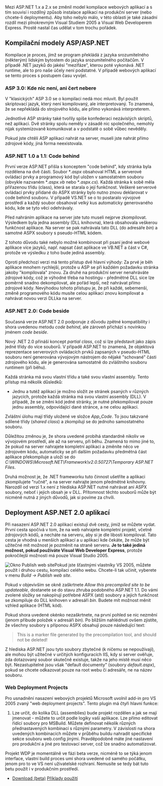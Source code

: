 <!-- dcterms:identifier = aspnetcz#61 -->
<!-- dcterms:title = Kompilace a nasazení (deployment) aplikací v ASP.NET 2.0 - přehled -->
<!-- dcterms:abstract = Mezi ASP.NET 1.x a 2.x se změnil model kompilace webových aplikací a s tím souvisí i rozdílný způsob instalace aplikací na produkční server (nebo chcete-li deploymentu). Aby toho nebylo málo, v této oblasti je také zásadní rozdíl mezi plnokrevným Visual Studiem 2005 a Visual Web Developerem Express. Prostě nastal čas udělat v tom trochu pořádek. -->
<!-- np9:categoryId = 1 -->
<!-- x4w:category = IT -->
<!-- np9:authorId = 1 -->
<!-- np9:authorEmail = michal.valasek@altairis.cz -->
<!-- dcterms:creator = Michal Altair Valášek -->
<!-- dcterms:created = 2005-11-21T22:12:11.047+01:00 -->
<!-- dcterms:date = 2005-11-21T22:12:11.047+01:00 -->

Mezi ASP.NET 1.x a 2.x se změnil model kompilace webových aplikací a s tím souvisí i rozdílný způsob instalace aplikací na produkční server (nebo chcete-li deploymentu). Aby toho nebylo málo, v této oblasti je také zásadní rozdíl mezi plnokrevným Visual Studiem 2005 a Visual Web Developerem Express. Prostě nastal čas udělat v tom trochu pořádek.

## Kompilační modely ASP/ASP.NET

Kompilace je proces, jímž se program překládá z jazyka srozumitelného (některým) lidským bytostem do jazyka srozumitelného počítačům. V případě .NET jazyků do jakési "mezifáze", kterou poté vykonává .NET runtime, ale to pro naše účely není podstatné. V případě webových aplikací se tento proces s postupem času vyvíjel.

### ASP 3.0: Kde nic není, ani čert nebere

V "klasických" ASP 3.0 se o kompilaci nedá moc mluvit. Byl použit skriptovací jazyk, který není kompilovaný, ale interpretovaný. To znamená, že se nepřekládá do strojového kódu, ale přímo vykonává interpreterem.

Jednotlivé ASP stránky také tvořily spíše konfederaci nezávislých skriptů, než aplikaci. Dvě stránky spolu neměly v zásadě nic společného, nemohly nijak systemizovaně komunikovat a v podstatě o sobě vůbec nevěděly.

Pokud jste chtěli ASP aplikaci nahrát na server, museli jste nahrát přímo zdrojové kódy, jiná forma neexistovala.

### ASP.NET 1.0 a 1.1: Code behind

První verze ASP.NET přišla s konceptem "code behind", kdy stránka byla rozdělena na dvě části. Soubor **.aspx* obsahoval HTML a serverové ovládací prvky a programový kód byl uložen v samostatném souboru (obvykle nazvaném **.aspx.vb* nebo **.aspx.cs*). Každá stránka k sobě měla přiřazenou třídu (class), která se starala o její funkčnost. Veškeré serverové ovládací prvky přidané do ASPX stránky bylo nutno znovu deklarovat v code behind souboru. V případě VS.NET se o to postaralo vývojové prostředí a každý soubor obsahoval velký kus automaticky generovaného kódu, kde se tyto věci odehrávaly.

Před nahráním aplikace na server jste tuto museli nejprve zkompilovat. Výsledkem byla jedna assembly (DLL knihovna), která obsahovala veškerou funkčnost aplikace. Na server se pak nahrávala tato DLL (do adresáře *bin*) a samotné ASPX soubory s pseudo-HTML kódem.

Z tohoto důvodu také nebylo možné kombinovat při psaní jedné webové aplikace více jazyků, např. napsat část aplikace ve VB.NET a část v C#, protože ve výsledku z toho bude jediná assembly.

Oproti předchozí verzi má tento přístup dvě hlavní výhody: Za prvé je běh aplikace mnohem rychlejší, protože u ASP se při každém požadavku stránka jakoby "kompilovala" znovu. Za druhé na produkční server nenahráváte zdrojové kódy, což je výhodné třeba na hostingu - předmětné DLL sice lze poměrně snadno dekompilovat, ale pořád lepší, než nahrávat přímo zdrojové kódy. Nevýhodou tohoto přístupu je, že při každé, sebemenší, změně programového kódu musíte celou aplikaci znovu kompilovat a nahrávat novou verzi DLLka na server.

### ASP.NET 2.0: Code beside

Současná verze ASP.NET 2.0 podporuje z důvodu zpětné kompatibility i shora uvedenou metodu *code behind*, ale zároveň přichází s novinkou jménem *code beside*.

Nový .NET 2.0 přináší koncept *partial class*, což si lze představit jako zápis jedné třídy do více souborů. V případě ASP.NET to znamená, že objektová reprezentace serverových ovládacích prvků zapsaných v pseudo-HTML souboru není generována vývojovým nástrojem do nějaké "schované" části zdrojového kódu, ale je generována samostatně do zvláštního souboru runtimem (při běhu). 

Každá stránka má svou vlastní třídu a také svou vlastní assembly. Tento přístup má několik důsledků:

*   Jednu a tutéž aplikaci je možno složit ze stránek psaných v různých jazycích, protože každá stránka má svou vlastní assembly (DLL). 
V případě, že se změni kód jedné stránky, je nutné překompilovat pouze jednu assembly, odpovídající dané stránce, a ne celou aplikaci.

Zvláštní úlohu mají třídy uložené ve složce *App_Code*. To jsou takzvané sdílené třídy (*shared class*) a zkompilují se do jednoho samostatného souboru.

Důležitou změnou je, že shora uvedené probíhá standardně nikoliv ve vývojovém prostředí, ale až na serveru, při běhu. Znamená to mimo jiné to, že pokud na server nahrajete kompletní aplikaci a změníte něco ve zdrojovém kódu, automaticky se při dalším požadavku předmětná část aplikace překompiluje a uloží se do *C:\WINDOWS\Microsoft.NET\Framework\v2.0.50727\Temporary ASP.NET Files*.

Druhá možnost je, že .NET frameworku tuto činnost ušetříte a aplikaci zkompilujete "ručně", a na server nahrajte jenom předmětné knihovny. Narozdíl od verzí 1.x není z hlediska ASP.NET nutné nahrávat ani ASPX soubory, neboť i jejich obsah je v DLL. Přítomnost těchto souborů může být nicméně nutná z jiných důvodů, jak si povíme za chvíli.

## Deployment ASP.NET 2.0 aplikací

Při nasazení ASP.NET 2.0 aplikací existují dvě cesty, jimiž se můžete vydat. První cesta spočívá v tom, že na web nahrajete kompletní projekt, včetně zdrojových kódů, a necháte na serveru, aby si je dle libosti kompiloval. Tato cesta je vhodná u menších aplikací a u aplikací kde čekáte, že může být užitečné mít možnost je pozměnit na straně serveru. **Je to také jediná možnost, pokud používáte Visual Web Developer Express**, protože pokročilejší možnosti má pouze Visual Studio 2005.

![Okno Publish web site](https://www.cdn.altairis.cz/Blog/2005/20051121-publish-web-site.png)Pokud jste šťastnými vlastníky VS 2005, můžete použít i druhou cestu, kompilaci celého webu. Chcete-li tak učinit, vyberete v menu *Build -> Publish web site*.

Pokud v objevivším se okně zaškrtnete *Allow this precompiled site to be updateable*, dostanete se do stavu zhruba podobného ASP.NET 1.1. Do vámi zvolené složky se nakopírují potřebné ASPX (atd) soubory a jejich funkčnost se zkompiluje do DLL knihoven v adresáři *bin*. Budete mít možnost měnit vzhled aplikace (HTML kód).

Pokud shora uvedené okénko nezaškrtnete, na první pohled se nic nezmění (jenom přibude položek v adresáři *bin*). Po bližším nahlédnutí ovšem zjistíte, že všechny soubory s příponou ASPX obsahují pouze následující text:

> This is a marker file generated by the precompilation tool, and should not be deleted!

Z hlediska ASP.NET jsou tyto soubory zbytečné (k ničemu se nepoužívají), ale mohou být užitečné v určitých konfiguracích IIS, kdy si server ověřuje, zda dotazovaný soubor skutečně existuje, takže na jeho místě musí něco být. Nezastupitelné jsou však "default documenty" (soubory *default.aspx*), pokud se chcete odkazovat pouze na root webu či adresáře, ne na název souboru.

### Web Deployment Projects

Pro usnadnění nasazení webových projektů Microsoft uvolnil add-in pro VS 2005 zvaný "web deployment projects". Tento plugin má čtyři hlavní funkce:

1.  Lze určit, do kolika DLL (assemblies) bude projekt rozdělen a jak se mají jmenovat - můžete to určit podle logiky vaší aplikace. 
Lze přímo editovat řídící soubory pro MSBuild. 
Můžete definovat několik různých přednastavených kombinací s různými parametry. 
V závislosti na shora uvedených kombinacích můžete v průběhu buildu nahradit specifické sekce souboru web.config jinými. Pravděpodobně máte jiné nastavení pro produkční a jiné pro testovací server, což lze snadno automatizovat.

Projekt WDP je momentálně ve fázi beta verze, nicméně to se týká jenom interface, vlastní build proces umí shora uvedené od samého počátku, jenom pro to ve VS není uživatelské rozhraní. Nemusíte se tedy bát tuto betu použít i v produkčním prostředí.

*   [Download (beta)](http://msdn.microsoft.com/asp.net/reference/infrastructure/wdp/default.aspx) 
[Příklady použití](http://weblogs.asp.net/scottgu/archive/2005/11/06/429723.aspx)